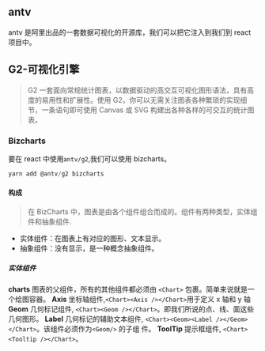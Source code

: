 <!--
 * @Description:
 * @Autor: liang
 * @Date: 2020-05-01 16:29:17
 * @LastEditors: liang
 * @LastEditTime: 2020-05-01 17:10:46
 -->

## antv

antv 是阿里出品的一套数据可视化的开源库，我们可以把它注入到我们到 react 项目中。

## G2-可视化引擎

> G2 一套面向常规统计图表，以数据驱动的高交互可视化图形语法，具有高度的易用性和扩展性。使用 G2，你可以无需关注图表各种繁琐的实现细节，一条语句即可使用 Canvas 或 SVG 构建出各种各样的可交互的统计图表。

### Bizcharts

要在 react 中使用`antv/g2`,我们可以使用 bizcharts。

```js
yarn add @antv/g2 bizcharts
```

#### 构成

> 在 BizCharts 中，图表是由各个组件组合而成的。组件有两种类型，实体组件和抽象组件.

- 实体组件：在图表上有对应的图形、文本显示。
- 抽象组件：没有显示，是一种概念抽象组件。

##### 实体组件

**charts**
图表的父组件，所有的其他组件都必须由 `<Chart>` 包裹。简单来说就是一个绘图容器。
**Axis**
坐标轴组件,`<Chart><Axis /></Chart>`用于定义 x 轴和 y 轴
**Geom**
几何标记组件, `<Chart><Geom /></Chart>`。即我们所说的点、线、面这些几何图形。
**Label**
几何标记的辅助文本组件, `<Chart><Geom><Label /></Geom></Chart>`。该组件必须作为`<Geom/>` 的子组
件。
**ToolTip**
提示框组件, `<Chart><Tooltip /></Chart>`。
